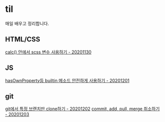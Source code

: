 # til

매일 배우고 정리합니다.

## HTML/CSS

[calc() 안에서 scss 변수 사용하기 - 20201130](./html-css/20201130.md)

## JS

[hasOwnProperty등 builtin 메소드 안전하게 사용하기 - 20201201](./js/20201201.md)

## git

[git에서 특정 브랜치만 clone하기 - 20201202](./git/20201202.md)
[commit, add, pull, merge 취소하기 - 20201203](./git/20201203.md)